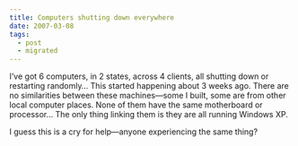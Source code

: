 ```yaml
---
title: Computers shutting down everywhere
date: 2007-03-08
tags:
  - post
  - migrated
---
```


I’ve got 6 computers, in 2 states, across 4 clients, all shutting down or restarting randomly… This started happening about 3 weeks ago. There are no similarities between these machines—some I built, some are from other local computer places. None of them have the same motherboard or processor… The only thing linking them is they are all running Windows XP.

I guess this is a cry for help—anyone experiencing the same thing?
